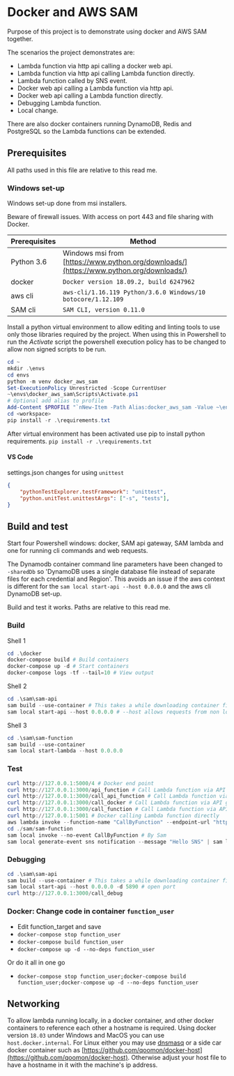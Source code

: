 # Docker and AWS SAM

Purpose of this project is to demonstrate using docker and AWS SAM together.

The scenarios the project demonstrates are:

- Lambda function via http api calling a docker web api.
- Lambda function via http api calling Lambda function directly.
- Lambda function called by SNS event.
- Docker web api calling a Lambda function via http api.
- Docker web api calling a Lambda function directly.
- Debugging Lambda function.
- Local change.

There are also docker containers running DynamoDB, Redis and PostgreSQL so the Lambda functions can be extended.

## Prerequisites

All paths used in this file are relative to this read me.

### Windows set-up

Windows set-up done from msi installers.

Beware of firewall issues. With access on port 443 and file sharing with Docker.

| Prerequisites | Method
|--------|---------
| Python 3.6 | Windows msi from [https://www.python.org/downloads/](https://www.python.org/downloads/)
| docker | `Docker version 18.09.2, build 6247962`
| aws cli | `aws-cli/1.16.119 Python/3.6.0 Windows/10 botocore/1.12.109`
| SAM cli | `SAM CLI, version 0.11.0`

Install a python virtual environment to allow editing and linting tools to use only those libraries required by the project. When using this in Powershell to run the _Activate_ script the powershell execution policy has to be changed to allow non signed scripts to be run.

```powershell
cd ~
mkdir .\envs
cd envs
python -m venv docker_aws_sam
Set-ExecutionPolicy Unrestricted -Scope CurrentUser
~\envs\docker_aws_sam\Scripts\Activate.ps1
# Optional add alias to profile
Add-Content $PROFILE "`nNew-Item -Path Alias:docker_aws_sam -Value ~\envs\docker_aws_sam\Scripts\Activate.ps1"
cd <workspace>
pip install -r .\requirements.txt
```

After virtual environment has been activated use pip to install python requirements. `pip install -r .\requirements.txt`

#### VS Code

settings.json changes for using `unittest`

```json
{
    "pythonTestExplorer.testFramework": "unittest",
    "python.unitTest.unittestArgs": ["-s", "tests"],
}
```

## Build and test

Start four Powershell windows: docker, SAM api gateway, SAM lambda and one for running cli commands and web requests.

The Dynamodb container command line parameters have been changed to `-sharedDb` so 'DynamoDB uses a single database file instead of separate files for each credential and Region'. This avoids an issue if the aws context is different for the `sam local start-api --host 0.0.0.0` and the aws cli DynamoDB set-up.

Build and test it works. Paths are relative to this read me.

### Build

Shell 1

```powershell
cd .\docker
docker-compose build # Build containers
docker-compose up -d # Start containers
docker-compose logs -tf --tail=10 # View output
```

Shell 2

```powershell
cd .\sam\sam-api
sam build --use-container # This takes a while downloading container first time, need interest access to download Python libraries
sam local start-api --host 0.0.0.0 # --host allows requests from non localhost
```

Shell 3

```powershell
cd .\sam\sam-function
sam build --use-container
sam local start-lambda --host 0.0.0.0
```

### Test

```powershell
curl http://127.0.0.1:5000/4 # Docker end point
curl http://127.0.0.1:3000/api_function # Call Lambda function via API gateway
curl http://127.0.0.1:3000/call_api_function # Call Lambda function via API gateway
curl http://127.0.0.1:3000/call_docker # Call Lambda function via API gateway to call Docker
curl http://127.0.0.1:3000/call_function # Call Lambda function via API gateway to call another lambda function directly
curl http://127.0.0.1:5001 # Docker calling Lambda function directly
aws lambda invoke --function-name "CallByFunction" --endpoint-url "http://127.0.0.1:3001" --no-verify-ssl out.txt
cd ./sam/sam-function
sam local invoke --no-event CallByFunction # By Sam
sam local generate-event sns notification --message "Hello SNS" | sam local invoke CallBySNS
```

### Debugging

```powershell
cd .\sam\sam-api
sam build --use-container # This takes a while downloading container first time, need interest access to download Python libraries
sam local start-api --host 0.0.0.0 -d 5890 # open port
curl http://127.0.0.1:3000/call_debug
```

### Docker: Change code in container `function_user`

- Edit function_target and save
- `docker-compose stop function_user`
- `docker-compose build function_user`
- `docker-compose up -d --no-deps function_user`

Or do it all in one go

- `docker-compose stop function_user;docker-compose build function_user;docker-compose up -d --no-deps function_user`

## Networking

To allow lambda running locally, in a docker container, and other docker containers to reference each other a hostname is required. Using docker version `18.03` under Windows and MacOS you can use `host.docker.internal`.
For Linux either you may use [dnsmasq](http://www.thekelleys.org.uk/dnsmasq/doc.html) or a side car docker container such as [https://github.com/qoomon/docker-host](https://github.com/qoomon/docker-host).
Otherwise adjust your host file to have a hostname in it with the machine's ip address.
